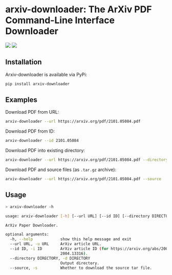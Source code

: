 # arxiv-downloader: The ArXiv PDF Command-Line Interface Downloader

![](https://img.shields.io/pypi/v/arxiv-downloader)
![](https://img.shields.io/pypi/pyversions/arxiv-downloader)


## Installation

Arxiv-downloader is available via PyPi:

``` sh
pip install arxiv-downloader
```

## Examples

Download PDF from URL:
``` sh
arxiv-downloader --url https://arxiv.org/pdf/2101.05084.pdf
```

Download PDF from ID:
``` sh
arxiv-downloader --id 2101.05084
```

Download PDF into existing directory:
``` sh
arxiv-downloader --url https://arxiv.org/pdf/2101.05084.pdf --directory ./pdfs
```

Download PDF and source files (as `.tar.gz` archive):
``` sh
arxiv-downloader --url https://arxiv.org/pdf/2101.05084.pdf --source
```


## Usage

``` sh
> arxiv-downloader -h

usage: arxiv-downloader [-h] [--url URL] [--id ID] [--directory DIRECTORY] [--source]

ArXiv Paper Downloader.

optional arguments:
  -h, --help            show this help message and exit
  --url URL, -u URL     ArXiv article URL.
  --id ID, -i ID        ArXiv article ID (for https://arxiv.org/abs/2004.13316 this would be
                        2004.13316).
  --directory DIRECTORY, -d DIRECTORY
                        Output directory.
  --source, -s          Whether to download the source tar file.
```

